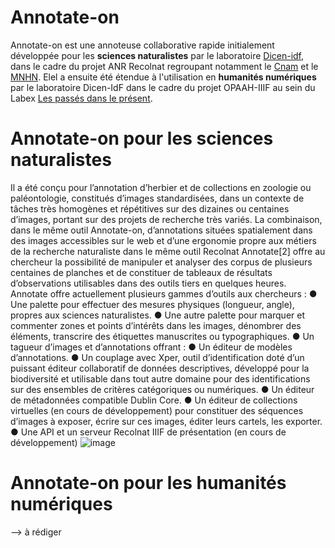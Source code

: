 # Annotate-on
Annotate-on est une annoteuse collaborative rapide initialement développée pour les **sciences naturalistes** par le laboratoire [Dicen-idf](https://www.dicen-idf.org), dans le cadre du projet ANR Recolnat regroupant notamment le [Cnam](https://www.cnam.fr) et le [MNHN](https://www.mnhn.fr). 
Elel a ensuite été étendue à l'utilisation en **humanités numériques** par le laboratoire Dicen-IdF dans le cadre du projet OPAAH-IIIF au sein du Labex [Les passés dans le présent](http://passes-present.eu/).
# Annotate-on pour les sciences naturalistes
Il a été conçu pour l’annotation d’herbier et de collections en zoologie ou paléontologie, constitués d’images standardisées, dans un contexte de tâches très homogènes et répétitives sur des dizaines ou centaines d’images, portant sur des projets de recherche très variés. La combinaison, dans le même outil Annotate-on,  d’annotations situées spatialement dans des images accessibles sur le web  et d’une ergonomie propre aux métiers de la recherche naturaliste dans le même outil Recolnat Annotate[2] offre au chercheur la possibilité de manipuler et analyser des corpus de plusieurs centaines de planches et de constituer de tableaux de résultats d’observations utilisables dans des outils tiers en quelques heures.
Annotate offre actuellement plusieurs gammes d’outils aux chercheurs :
●	Une palette pour effectuer des mesures physiques (longueur, angle), propres aux sciences naturalistes.
●	Une autre palette pour marquer et commenter zones et points d’intérêts dans les images, dénombrer des éléments, transcrire des étiquettes manuscrites ou typographiques.
●	Un tagueur d’images et d’annotations offrant :
●      Un éditeur de modèles d’annotations.
●      Un couplage avec Xper, outil d’identification doté d’un puissant éditeur collaboratif de données descriptives, développé pour la biodiversité et utilisable dans tout autre domaine pour des identifications sur des ensembles de critères catégoriques ou numériques.
●      Un éditeur de métadonnées compatible Dublin Core.
●      Un éditeur de collections virtuelles (en cours de développement) pour constituer des séquences d’images à exposer, écrire sur ces images, éditer leurs cartels, les exporter.
●      Une API et un serveur Recolnat IIIF de présentation (en cours de développement)
![image](https://user-images.githubusercontent.com/94907733/143025795-a9e858b1-2f13-4d05-8148-8746a5ebff66.png)
# Annotate-on pour les humanités numériques
--> à rédiger
